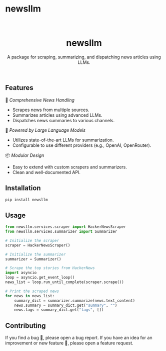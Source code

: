 # newsllm

<div align="center">
<br>
<h1>newsllm</h1>
<p>A package for scraping, summarizing, and dispatching news articles using LLMs.</p>
<br/>
</div>

## Features

<!-- start features -->

📰 _Comprehensive News Handling_

- Scrapes news from multiple sources.
- Summarizes articles using advanced LLMs.
- Dispatches news summaries to various channels.

🧠 _Powered by Large Language Models_

- Utilizes state-of-the-art LLMs for summarization.
- Configurable to use different providers (e.g., OpenAI, OpenRouter).

📦 _Modular Design_

- Easy to extend with custom scrapers and summarizers.
- Clean and well-documented API.

## Installation

```bash
pip install newsllm
```

## Usage

```py
from newsllm.services.scraper import HackerNewsScraper
from newsllm.services.summarizer import Summarizer

# Initialize the scraper
scraper = HackerNewsScraper()

# Initialize the summarizer
summarizer = Summarizer()

# Scrape the top stories from HackerNews
import asyncio
loop = asyncio.get_event_loop()
news_list = loop.run_until_complete(scraper.scrape())

# Print the scraped news
for news in news_list:
    summary_dict = summarizer.summarize(news.text_content)
    news.summary = summary_dict.get("summary", "")
    news.tags = summary_dict.get("tags", [])
```

## Contributing

If you find a bug 🐛, please open a bug report. If you have an idea for an improvement or new feature 🚀, please open a feature request.
